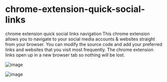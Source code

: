 # chrome-extension-quick-social-links
chrome extension quick social links navigation
This chrome extension allows you to navigate to your social media accounts & websites straight from your browser. You can modify the source code and add your preferred links and websites that you visit most frequently. The chrome extension links open up in a new browser tab so nothing will be lost. 


![image](https://user-images.githubusercontent.com/23155302/39666730-5f66f426-5076-11e8-9c8d-e87a784017b5.png)

![image](https://user-images.githubusercontent.com/23155302/39666739-82dff39e-5076-11e8-8c13-78c9dc0c967d.png)
